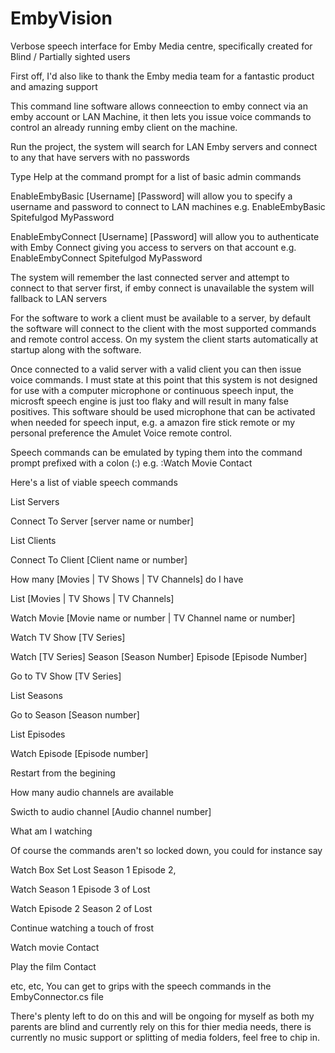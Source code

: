 # EmbyVision
Verbose speech interface for Emby Media centre, specifically created for Blind / Partially sighted users

First off, I'd also like to thank the Emby media team for a fantastic product and amazing support

This command line software allows conneection to emby connect via an emby account or LAN Machine, it then lets you issue voice commands to control an already running emby client on the machine.

Run the project, the system will search for LAN Emby servers and connect to any that have servers with no passwords

Type Help at the command prompt for a list of basic admin commands

EnableEmbyBasic [Username] [Password] will allow you to specify a username and password to connect to LAN machines
e.g. EnableEmbyBasic Spitefulgod MyPassword

EnableEmbyConnect [Username] [Password] will allow you to authenticate with Emby Connect giving you access to servers on that account
e.g. EnableEmbyConnect Spitefulgod MyPassword

The system will remember the last connected server and attempt to connect to that server first, if emby connect is unavailable the system will fallback to LAN servers


For the software to work a client must be available to a server, by default the software will connect to the client with the most supported commands and remote control access.  On my system the client starts automatically at startup along with the software.

Once connected to a valid server with a valid client you can then issue voice commands.  I must state at this point that this system is not designed for use with a computer microphone or continuous speech input, the microsft speech engine is just too flaky and will result in many false positives.  This software should be used microphone that can be activated when needed for speech input, e.g. a amazon fire stick remote or my personal preference the Amulet Voice remote control.


Speech commands can be emulated by typing them into the command prompt prefixed with a colon (:)
e.g. :Watch Movie Contact

Here's a list of viable speech commands

List Servers

Connect To Server [server name or number]

List Clients

Connect To Client [Client name or number]

How many [Movies | TV Shows | TV Channels] do I have

List [Movies | TV Shows | TV Channels]

Watch Movie [Movie name or number | TV Channel name or number]

Watch TV Show [TV Series] 

Watch [TV Series] Season [Season Number] Episode [Episode Number]

Go to TV Show [TV Series]

List Seasons

Go to Season [Season number]

List Episodes

Watch Episode [Episode number]

Restart from the begining

How many audio channels are available

Swicth to audio channel [Audio channel number]

What am I watching


Of course the commands aren't so locked down, you could for instance say

Watch Box Set Lost Season 1 Episode 2,

Watch Season 1 Episode 3 of Lost

Watch Episode 2 Season 2 of Lost

Continue watching a touch of frost

Watch movie Contact

Play the film Contact

etc, etc, You can get to grips with the speech commands in the EmbyConnector.cs file


There's plenty left to do on this and will be ongoing for myself as both my parents are blind and currently rely on this for thier media needs, there is currently no music support or splitting of media folders, feel free to chip in.
